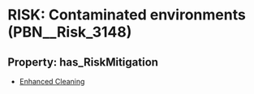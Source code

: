 # RISK: __Contaminated environments__ (PBN__Risk_3148)

## Property: has_RiskMitigation

* [Enhanced Cleaning](PBN__Mitigation_1224)

